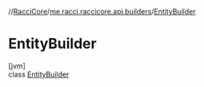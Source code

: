 //[RacciCore](../../../index.md)/[me.racci.raccicore.api.builders](../index.md)/[EntityBuilder](index.md)

# EntityBuilder

[jvm]\
class [EntityBuilder](index.md)
